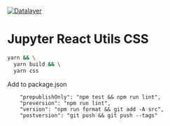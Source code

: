 [![Datalayer](https://datalayer.s3.us-east-1.amazonaws.com/datalayer-25.svg)](https://datalayer.io)

# Jupyter React Utils CSS

```bash
yarn && \
  yarn build && \
  yarn css
```

Add to package.json

```
    "prepublishOnly": "npm test && npm run lint",
    "preversion": "npm run lint",
    "version": "npm run format && git add -A src",
    "postversion": "git push && git push --tags"
```